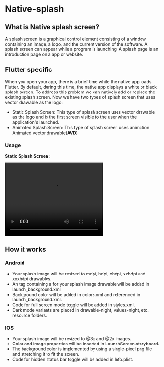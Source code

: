 # Native-splash

## What is Native splash screen?

A splash screen is a graphical control element consisting of a window containing an image, a logo, and the current version of the software. A splash screen can appear while a program is launching. A splash page is an introduction page on a app or website.

## Flutter specific

When you open your app, there is a brief time while the native app loads Flutter. By default, during this time, the native app displays a white or black splash screen.
  To address this problem we can natively add or replace the existing splash screen. Now we have two types of splash screen that uses vector drawable as the logo:
  
  - Static Splash Screen: This type of splash screen uses vector drawable as the logo and is the first screen visible to the user when the application's launched.
  - Animated Splash Screen: This type of splash screen uses animation Animated vector drawable(**AVD**)

### Usage

**Static Splash Screen** :

<video width="320" height="240" controls>
  <source src="" type="video/mp4">
Your browser does not support the video tag.
</video>
  

## How it works
    
### Android

  - Your splash image will be resized to mdpi, hdpi, xhdpi, xxhdpi and xxxhdpi drawables.
  - An <item> tag containing a <bitmap> for your splash image drawable will be added in launch_background.xml
  - Background color will be added in colors.xml and referenced in launch_background.xml.
  - Code for full screen mode toggle will be added in styles.xml.
  - Dark mode variants are placed in drawable-night, values-night, etc. resource folders.

### IOS
  
  - Your splash image will be resized to @3x and @2x images.
  - Color and image properties will be inserted in LaunchScreen.storyboard.
  - The background color is implemented by using a single-pixel png file and stretching it to fit the screen.
  - Code for hidden status bar toggle will be added in Info.plist.

    


 
